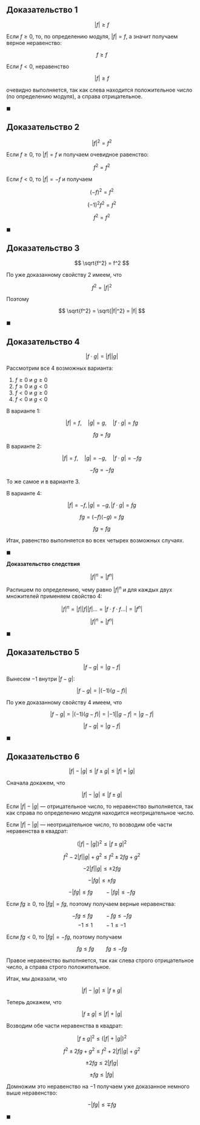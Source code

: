 ## Доказательство 1

$$ |f|\geq f $$

Если $f\geq 0$, то, по определению модуля, $|f| = f$, а значит получаем верное неравенство:

$$ f \geq f $$

Если $f<0$, неравенство

$$ |f| \geq f $$

очевидно выполняется, так как слева находится положительное число (по определению модуля), а справа отрицательное.

$\blacksquare$

## Доказательство 2

$$ |f|^2 = f^2 $$

Если $f\geq 0$, то $|f| = f$ и получаем очевидное равенство:

$$ f^2 = f^2 $$

Если $f<0$, то $|f| = -f$ и получаем

$$ (-f)^2 = f^2 $$

$$ (-1)^2f^2 = f^2 $$

$$ f^2 = f^2 $$

$\blacksquare$

## Доказательство 3

$$ \sqrt{f^2} = f^2 $$

По уже доказанному свойству 2 имеем, что

$$ f^2 = |f|^2 $$

Поэтому

$$ \sqrt{f^2} = \sqrt{|f|^2} = |f| $$

$\blacksquare$

## Доказательство 4

$$ |f\cdot g| = |f||g| $$

Рассмотрим все 4 возможных варианта:

1. $f\geq 0$ и $g\geq 0$
2. $f\geq0$ и $g < 0$
3. $f < 0$ и $g\geq 0$
4. $f< 0$ и $g < 0$

В варианте 1:

$$ |f| = f, \quad |g| = g, \quad |f\cdot g| = fg $$

$$ fg = fg $$

В варианте 2:

$$ |f| = f, \quad |g| = -g, \quad |f\cdot g| = -fg $$

$$ -fg = -fg $$

То же самое и в варианте 3.

В варианте 4:

$$ |f| = -f, |g| = -g, |f\cdot g| = fg $$

$$ fg = (-f)(-g) = fg $$

$$ fg = fg $$

Итак, равенство выполняется во всех четырех возможных случаях.

$\blacksquare$

**Доказательство следствия**

$$ |f|^n = |f^n| $$

Распишем по определению, чему равно $|f|^n$ и для каждых двух множителей применяем свойство 4:

$$ |f|^n = |f||f||f|\ldots = |f\cdot f\cdot f\ldots| = |f^n| $$

$$ |f|^n = |f^n| $$

$\blacksquare$

## Доказательство 5

$$ |f-g| = |g-f| $$

Вынесем $-1$ внутри $|f-g|$:

$$ |f-g| = |(-1)(g-f)| $$

По уже доказанному свойству 4 имеем, что

$$ |f-g| = |(-1)(g-f)| = |-1||g-f| = |g-f| $$

$$ |f-g| = |g-f| $$

$\blacksquare$

## Доказательство 6

$$ |f| - |g| \leq |f\pm g| \leq |f| + |g| $$

Сначала докажем, что

$$ |f| - |g| \leq |f\pm g| $$

Если $|f| - |g|$ — отрицательное число, то неравенство выполняется, так как справа по определению модуля находится неотрицательное число.

Если $|f| - |g|$ — неотрицательное число, то возводим обе части неравенства в квадрат:

$$ (|f|-|g|)^2 \leq |f\pm g|^2 $$

$$ f^2 - 2|f||g| + g^2 \leq f^2 \pm 2fg + g^2 $$

$$ -2|f||g| \leq \pm 2fg $$

$$ -|fg| \leq \pm fg $$

$$ -|fg| \leq fg \qquad -|fg| \leq -fg $$

Если $fg \geq 0$, то $|fg| = fg$, поэтому получаем верные неравенства:

$$ -fg\leq fg \qquad -fg\leq -fg $$
$$ -1 \leq 1 \qquad -1 \leq -1 $$

Если $fg < 0$, то $|fg| = -fg$, поэтому получаем

$$ fg \leq fg \qquad fg \leq -fg $$

Правое неравенство выполняется, так как слева строго отрицательное число, а справа строго положительное.

Итак, мы доказали, что

$$ |f| - |g| \leq |f\pm g| $$

Теперь докажем, что

$$ |f\pm g| \leq |f| + |g| $$

Возводим обе части неравенства в квадрат:

$$ |f\pm g|^2 \leq (|f|+|g|)^2 $$

$$ f^2 \pm 2fg + g^2 \leq f^2 + 2|f||g| + g^2 $$

$$ \pm 2fg \leq 2|f|g| $$

$$ \pm fg \leq |fg| $$

Домножим это неравенство на $-1$ получаем уже доказанное немного выше неравенство:

$$ -|fg| \leq \mp fg $$

$\blacksquare$